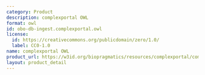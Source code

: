 ```yaml
---
category: Product
description: complexportal OWL
format: owl
id: obo-db-ingest.complexportal.owl
license:
  id: https://creativecommons.org/publicdomain/zero/1.0/
  label: CC0-1.0
name: complexportal OWL
product_url: https://w3id.org/biopragmatics/resources/complexportal/complexportal.owl
layout: product_detail
---
```

